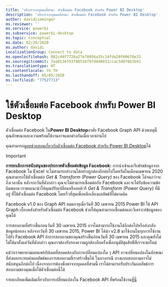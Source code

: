 ```yaml
---
title: 'บริการจากบุคคลที่สาม: ตัวเชื่อมต่อ Facebook สำหรับ Power BI Desktop'
description: 'บริการจากบุคคลที่สาม: ตัวเชื่อมต่อ Facebook สำหรับ Power BI Desktop'
author: davidiseminger
ms.reviewer: ''
ms.service: powerbi
ms.subservice: powerbi-desktop
ms.topic: conceptual
ms.date: 02/20/2020
ms.author: davidi
LocalizationGroup: Connect to data
ms.openlocfilehash: 882cddf7728a27e78056a35c14fde20f00678e33
ms.sourcegitcommit: 7aa0136f93f88516f97ddd8031ccac5d07863b92
ms.translationtype: HT
ms.contentlocale: th-TH
ms.lasthandoff: 05/05/2020
ms.locfileid: "77527713"
---
```

# <a name="use-the-facebook-connector-for-power-bi-desktop"></a>ใช้ตัวเชื่อมต่อ Facebook สำหรับ Power BI Desktop 
ตัวเชื่อมต่อ Facebook ใน**Power BI Desktop**อาศัย Facebook Graph API ด้วยเหตุนี้ คุณลักษณะและความพร้อมใช้งานอาจแตกต่างกันเมื่อเวลาผ่านไป

คุณสามารถดู[บทช่วยสอนเกี่ยวกับตัวเชื่อมต่อ Facebook สำหรับ Power BI Desktop](desktop-tutorial-facebook-analytics.md)ได้

> [!IMPORTANT]
> **การยกเลิกการสนับสนุนของประกาศตัวเชื่อมต่อข้อมูล Facebook:** การนำเข้าและรีเฟรชข้อมูลจาก Facebook ใน Excel จะไม่สามารถทำงานได้อย่างถูกต้องอีกต่อไปโดยเริ่มในเดือนเมษายน 2020 คุณสามารถใช้ตัวเชื่อมต่อ *Get & Transform (Power Query)* ของ Facebook ได้จนกว่าจะถึงเวลานั้น หลังจากวันที่ดังกล่าว คุณจะไม่สามารถเชื่อมต่อกับ Facebook และจะได้รับข้อความข้อผิดพลาด เราขอแนะนำให้คุณปรับเปลี่ยนหรือลบคิวรี *Get & Transform (Power Query)* ที่มีอยู่ ที่ใช้ตัวเชื่อมต่อ Facebook โดยเร็วที่สุดเพื่อหลีกเลี่ยงผลลัพธ์ที่ไม่คาดคิด


Facebook v1.0 ของ Graph API หมดอายุเมื่อวันที่ 30 เมษายน 2015 Power BI ใช้ API Graph เบื้องหลังสำหรับตัวเชื่อมต่อ Facebook ช่วยให้คุณสามารถเชื่อมต่อและวิเคราะห์ข้อมูลของคุณได้

การสอบถามที่สร้างขึ้นก่อนวันที่ 30 เมษายน 2015 อาจไม่สามารถใช้งานได้อีกต่อไปหรือส่งกลับข้อมูลน้อยลง หลังจากวันที่ 30 เมษายน 2015, Power BI ได้นำ v2.8 มาใช้งานในทุกการใช้งานไปยัง Facebook API ถ้าการสอบถามของคุณสร้างขึ้นก่อนวันที่ 30 เมษายน 2015 และคุณยังไม่ได้ใช้มาตั้งแต่วันที่ดังกล่าว คุณอาจต้องรับรองความถูกต้องอีกครั้งเพื่ออนุมัติชุดสิทธิ์ที่เราจะขอใหม่

แม้ว่าเราพยายามเผยแพร่อัปเดตที่สอดคล้องกับการเปลี่ยนแปลงใด ๆ API อาจเปลี่ยนแปลงในลักษณะที่ส่งผลกระทบต่อผลลัพธ์ของการสอบถามที่เราสร้างขึ้นได้ ในบางกรณี บางแบบสอบถามอาจไม่สนับสนุนอีกต่อไป เนื่องจากการต้องพึ่งพาจากบุคคลที่สามนี้ เราไม่สามารถรับประกันผลลัพธ์การสอบถามของคุณเมื่อใช้ตัวเชื่อมต่อนี้ได้

รายละเอียดเพิ่มเติมเกี่ยวกับการเปลี่ยนแปลงใน Facebook API ที่พร้อมใช้งาน[ที่นี่](https://developers.facebook.com/docs/apps/changelog#v2_0)

